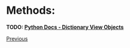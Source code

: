 # Methods:

**TODO: [Python Docs - Dictionary View Objects](https://docs.python.org/3/library/stdtypes.html#dictionary-view-objects)**

[Previous](Python-More-Builtin-Types)
